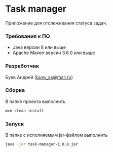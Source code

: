 # Task manager
Приложение для отслеживания статуса задач.

### Требования к ПО
* Java версии 8 или выше
* Apache Maven версии 3.6.0 или выше

### Разработчик
Буев Андрей (buev_as@mail.ru)

### Сборка
В папке проекта выполнить
```bash
mvn clean install
```

### Запуск
В папке с исполняемым jar-файлом выполнить
```bash
java -jar task-manager-1.0.0.jar
```
